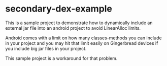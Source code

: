 secondary-dex-example
=====================

This is a sample project to demonstrate how to dynamically include an external jar file into an android project to avoid LinearAlloc limits.

Android comes with a limit on how many classes-methods you can include in your project and you may hit that limit easily on Gingerbread devices if you include big jar files in your project.

This sample project is a workaround for that problem.